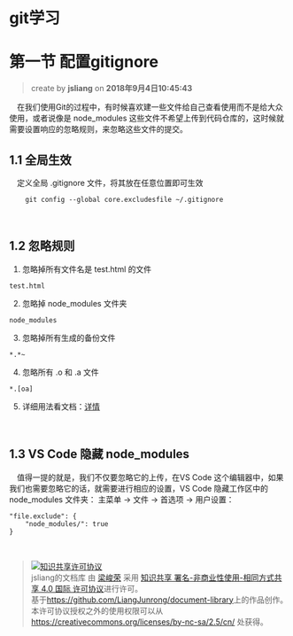 # git学习

# 第一节 配置gitignore
> create by **jsliang** on **2018年9月4日10:45:43**  

&emsp;在我们使用Git的过程中，有时候喜欢建一些文件给自己查看使用而不是给大众使用，或者说像是 node_modules 这些文件不希望上传到代码仓库的，这时候就需要设置响应的忽略规则，来忽略这些文件的提交。

## 1.1 全局生效
&emsp;定义全局 .gitignore 文件，将其放在任意位置即可生效
```
    git config --global core.excludesfile ~/.gitignore
```

<br>

## 1.2 忽略规则
1. 忽略掉所有文件名是 test.html 的文件
```
test.html
```

2. 忽略掉 node_modules 文件夹
```
node_modules
```

3. 忽略掉所有生成的备份文件
```
*.*~
```

4. 忽略所有 .o 和 .a 文件
```
*.[oa]
```

5. 详细用法看文档：[详情](https://mirrors.edge.kernel.org/pub/software/scm/git/docs/gitignore.html)

<br>

## 1.3 VS Code 隐藏 node_modules
&emsp;值得一提的就是，我们不仅要忽略它的上传，在VS Code 这个编辑器中，如果我们也需要忽略它的话，就需要进行相应的设置，VS Code 隐藏工作区中的 node_modules 文件夹： 主菜单 -> 文件 -> 首选项 -> 用户设置：
```
"file.exclude": {
    "node_modules/": true
}
```

<br>

> <a rel="license" href="http://creativecommons.org/licenses/by-nc-sa/4.0/"><img alt="知识共享许可协议" style="border-width:0" src="https://i.creativecommons.org/l/by-nc-sa/4.0/88x31.png" /></a><br /><span xmlns:dct="http://purl.org/dc/terms/" property="dct:title">jsliang的文档库</span> 由 <a xmlns:cc="http://creativecommons.org/ns#" href="https://github.com/LiangJunrong/document-library" property="cc:attributionName" rel="cc:attributionURL">梁峻荣</a> 采用 <a rel="license" href="http://creativecommons.org/licenses/by-nc-sa/4.0/">知识共享 署名-非商业性使用-相同方式共享 4.0 国际 许可协议</a>进行许可。<br />基于<a xmlns:dct="http://purl.org/dc/terms/" href="https://github.com/LiangJunrong/document-library" rel="dct:source">https://github.com/LiangJunrong/document-library</a>上的作品创作。<br />本许可协议授权之外的使用权限可以从 <a xmlns:cc="http://creativecommons.org/ns#" href="https://creativecommons.org/licenses/by-nc-sa/2.5/cn/" rel="cc:morePermissions">https://creativecommons.org/licenses/by-nc-sa/2.5/cn/</a> 处获得。
